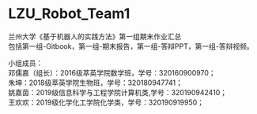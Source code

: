 # LZU_Robot_Team1
兰州大学《基于机器人的实践方法》第一组期末作业汇总  
包括第一组-Gitbook，第一组-期末报告，第一组-答辩PPT，第一组-答辩视频。

小组成员：  
邓儒嘉（组长）：2016级萃英学院数学班，学号：320160900970；  
朱坤：2018级萃英学院生物班，学号：320180947741；  
姚嘉茵：2019级信息科学与工程学院计算机类,学号：320190942410；  
王欢欢：2019级化学化工学院化学类，学号：320190919950；
